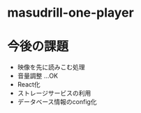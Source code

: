 # masudrill-one-player

# 今後の課題

- 映像を先に読みこむ処理 
- 音量調整 …OK
- React化
- ストレージサービスの利用
- データベース情報のconfig化
